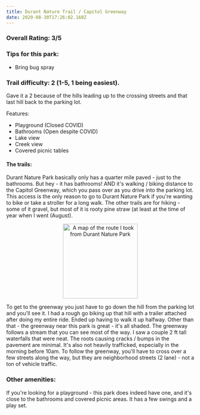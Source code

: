 ```yaml
---
title: Durant Nature Trail / Capitol Greenway
date: 2020-08-30T17:26:02.160Z
---
```

### Overall Rating: 3/5
### Tips for this park:

- Bring bug spray

### Trail difficulty: 2 (1-5, 1 being easiest). 
Gave it a 2 because of the hills leading up to the crossing streets and that last hill back to the parking lot.

Features:

- Playground (Closed COVID)
- Bathrooms (Open despite COVID)
- Lake view
- Creek view
- Covered picnic tables

#### The trails: 
Durant Nature Park basically only has a quarter mile paved - just to the bathrooms. But hey - it has bathrooms! AND it's walking / biking distance to the Capitol Greenway, which you pass over as you drive into the parking lot. This access is the only reason to go to Durant Nature Park if you're wanting to bike or take a stroller for a long walk. The other trails are for hiking - some of it gravel, but most of it is rooty pine straw (at least at the time of year when I went (August). 

<div style="text-align: center;">
<img src='/images/uploads/69fe9ac2-bbf5-4909-8d8d-542dfae3c71f_1_201_a.jpeg' alt='A map of the route I took from Durant Nature Park' style="width:200px;"/>
</div>

To get to the greenway you just have to go down the hill from the parking lot and you'll see it. I had a rough go biking up that hill with a trailer attached after doing my entire ride. Ended up having to walk it up halfway. Other than that - the greenway near this park is great - it's all shaded. The greenway follows a stream that you can see most of the way. I saw a couple 2 ft tall waterfalls that were neat. The roots causing cracks / bumps in the pavement are minimal. It's also not heavily trafficked, especially in the morning before 10am. To follow the greenway, you'll have to cross over a few streets along the way, but they are neighborhood streets (2 lane) - not a ton of vehicle traffic.
### Other amenities:
If you're looking for a playground - this park does indeed have one, and it's close to the bathrooms and covered picnic areas. It has a few swings and a play set.
